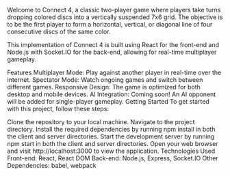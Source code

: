 Welcome to Connect 4, a classic two-player game where players take turns dropping colored discs into a vertically suspended 7x6 grid. The objective is to be the first player to form a horizontal, vertical, or diagonal line of four consecutive discs of the same color.

This implementation of Connect 4 is built using React for the front-end and Node.js with Socket.IO for the back-end, allowing for real-time multiplayer gameplay.

Features
Multiplayer Mode: Play against another player in real-time over the internet.
Spectator Mode: Watch ongoing games and switch between different games.
Responsive Design: The game is optimized for both desktop and mobile devices.
AI Integration: Coming soon! An AI opponent will be added for single-player gameplay.
Getting Started
To get started with this project, follow these steps:

Clone the repository to your local machine.
Navigate to the project directory.
Install the required dependencies by running npm install in both the client and server directories.
Start the development server by running npm start in both the client and server directories.
Open your web browser and visit http://localhost:3000 to view the application.
Technologies Used
Front-end: React, React DOM
Back-end: Node.js, Express, Socket.IO
Other Dependencies: babel, webpack